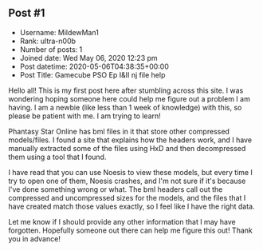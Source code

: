 ## Post #1
- Username: MildewMan1
- Rank: ultra-n00b
- Number of posts: 1
- Joined date: Wed May 06, 2020 12:23 pm
- Post datetime: 2020-05-06T04:38:35+00:00
- Post Title: Gamecube PSO Ep I&II nj file help

Hello all! This is my first post here after stumbling across this site. I was wondering hoping someone here could help me figure out a problem I am having. I am a newbie (like less than 1 week of knowledge) with this, so please be patient with me. I am trying to learn!

Phantasy Star Online has bml files in it that store other compressed models/files. I found a site that explains how the headers work, and I have manually extracted some of the files using HxD and then decompressed them using a tool that I found. 

I have read that you can use Noesis to view these models, but every time I try to open one of them, Noesis crashes, and I'm not sure if it's because I've done something wrong or what. The bml headers call out the compressed and uncompressed sizes for the models, and the files that I have created match those values exactly, so I feel like I have the right data.

Let me know if I should provide any other information that I may have forgotten. Hopefully someone out there can help me figure this out! Thank you in advance!
